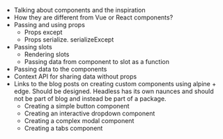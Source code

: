 - Talking about components and the inspiration
- How they are different from Vue or React components?
- Passing and using props
  - Props except
  - Props serialize. serializeExcept
- Passing slots
  - Rendering slots
  - Passing data from component to slot as a function
- Passing data to the components
- Context API for sharing data without props
- Links to the blog posts on creating custom components using alpine + edge. Should be designed. Headless has its own naunces and should not be part of blog and instead be part of a package.
  - Creating a simple button component
  - Creating an interactive dropdown component
  - Creating a complex modal component
  - Creating a tabs component
